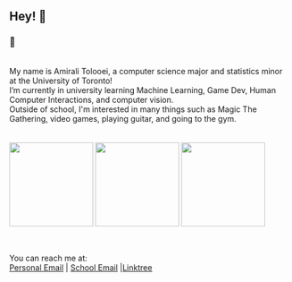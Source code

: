## Hey! 👋
### 🦥
<br>
My name is Amirali Tolooei, a computer science major and statistics minor at the University of Toronto!  <br>
I’m currently in university learning Machine Learning, Game Dev, Human Computer Interactions, and computer vision.<br>
Outside of school, I'm interested in many things such as Magic The Gathering, video games, playing guitar, and going to the gym. <br>
<br> <br>
<a href="https://github.com/madelahn/"><img height=150 align="center" src="https://github-readme-stats.vercel.app/api?username=avltg&show_icons=true&hide=stars&rank_icon=github&theme=dracula&border_radius=0" /></a>
<a href="https://github.com/madelahn/"><img height=150 align="center" src="https://github-readme-stats.vercel.app/api/top-langs/?username=avltg&theme=dracula&show_icons=true&hide_border=false&layout=compact" /></a>
<a href="https://github.com/madelahn/"><img height=150 align="center" src="https://github-readme-streak-stats.herokuapp.com/?user=avltg&theme=dracula&hide_border=false" /></a>


<br> <br>
You can reach me at: <br>
<a href="mailto:aa.tolooei@gmail.com">Personal Email</a> | <a href="mailto:amirali.tolooei@mail.utoronto.ca">School Email</a> |<a href="https://linktr.ee/avltg">Linktree</a>

<!--
**AVLTG/AVLTG** is a ✨ _special_ ✨ repository because its `README.md` (this file) appears on your GitHub profile.

Here are some ideas to get you started:

- 🔭 I’m currently working on ...
- 🌱 I’m currently learning ...
- 👯 I’m looking to collaborate on ...
- 🤔 I’m looking for help with ...
- 💬 Ask me about ...
- 📫 How to reach me: ...
- 😄 Pronouns: ...
- ⚡ Fun fact: ...
-->
